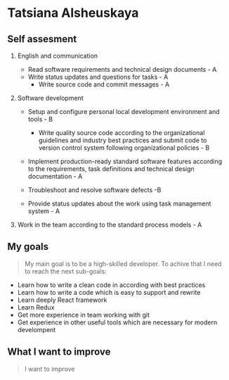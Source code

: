 # Tatsiana Alsheuskaya

## Self assesment
1. English and communication
   * Read software requirements and technical design documents - A
   * Write status updates and questions for tasks              - A
	 * Write source code and commit messages                     - A
1. Software development
   * Setup and configure personal local development environment and tools - B
	 * Write quality source code according to the organizational guidelines
	   and industry best practices and submit code to version control 
     system following organizational policies                             - B
	
	* Implement production-ready standard software features according 
	  to the requirements, task  definitions and technical design
		documentation                                                        -  A

	* Troubleshoot and resolve software defects                              -B
	* Provide status updates about the work using task management system    - A 



1. Work in the team according to the standard process models             -  A


## My goals
> My main  goal is to be a high-skilled developer. To achive that I need to reach the next sub-goals:
* Learn how to write a clean code in according with best practices
* Learn how to write a code which is easy to support and rewrite
* Learn deeply React framework
* Learn Redux
* Get more experience in team working with git
* Get experience in  other useful tools which are necessary for modern develompent

## What I want to improve
> I want to improve 